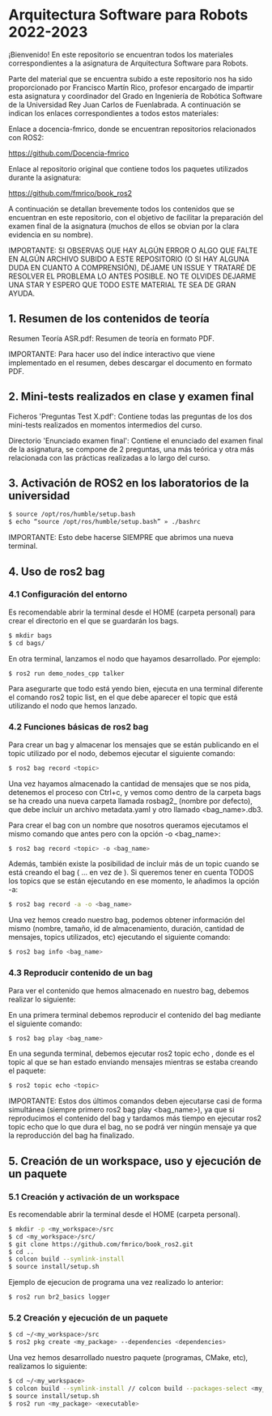 # Arquitectura Software para Robots 2022-2023

¡Bienvenido! En este repositorio se encuentran todos los materiales correspondientes a la asignatura de Arquitectura Software para Robots.

Parte del material que se encuentra subido a este repositorio nos ha sido proporcionado por Francisco Martín Rico, profesor encargado de impartir esta asignatura y coordinador del Grado en Ingeniería de Robótica Software de la Universidad Rey Juan Carlos de Fuenlabrada. A continuación se indican los enlaces correspondientes a todos estos materiales:

Enlace a docencia-fmrico, donde se encuentran repositorios relacionados con ROS2:

https://github.com/Docencia-fmrico

Enlace al repositorio original que contiene todos los paquetes utilizados durante la asignatura:

https://github.com/fmrico/book_ros2

A continuación se detallan brevemente todos los contenidos que se encuentran en este repositorio, con el objetivo de facilitar la preparación del examen final de la asignatura (muchos de ellos se obvian por la clara evidencia en su nombre).

IMPORTANTE: SI OBSERVAS QUE HAY ALGÚN ERROR O ALGO QUE FALTE EN ALGÚN ARCHIVO SUBIDO A ESTE REPOSITORIO (O SI HAY ALGUNA DUDA EN CUANTO A COMPRENSIÓN), DÉJAME UN ISSUE Y TRATARÉ DE RESOLVER EL PROBLEMA LO ANTES POSIBLE. NO TE OLVIDES DEJARME UNA STAR Y ESPERO QUE TODO ESTE MATERIAL TE SEA DE GRAN AYUDA.

## 1. Resumen de los contenidos de teoría

Resumen Teoría ASR.pdf: Resumen de teoría en formato PDF.

IMPORTANTE: Para hacer uso del índice interactivo que viene implementado en el resumen, debes descargar el documento en formato PDF.

## 2. Mini-tests realizados en clase y examen final

Ficheros 'Preguntas Test X.pdf': Contiene todas las preguntas de los dos mini-tests realizados en momentos intermedios del curso.

Directorio 'Enunciado examen final': Contiene el enunciado del examen final de la asignatura, se compone de 2 preguntas, una más teórica y otra más relacionada con las prácticas realizadas a lo largo del curso.

## 3. Activación de ROS2 en los laboratorios de la universidad

```sh
$ source /opt/ros/humble/setup.bash
$ echo “source /opt/ros/humble/setup.bash” » ./bashrc
```

IMPORTANTE: Esto debe hacerse SIEMPRE que abrimos una nueva terminal.

## 4. Uso de ros2 bag

### 4.1 Configuración del entorno

Es recomendable abrir la terminal desde el HOME (carpeta personal) para crear el directorio en el que se guardarán los bags.

```sh
$ mkdir bags
$ cd bags/
```

En otra terminal, lanzamos el nodo que hayamos desarrollado. Por ejemplo:

```sh
$ ros2 run demo_nodes_cpp talker
```

Para asegurarte que todo está yendo bien, ejecuta en una terminal diferente el comando ros2 topic list, en el que debe aparecer el topic que está utilizando el nodo que hemos lanzado.

### 4.2 Funciones básicas de ros2 bag

Para crear un bag y almacenar los mensajes que se están publicando en el topic utilizado por el nodo, debemos ejecutar el siguiente comando:

```sh
$ ros2 bag record <topic>
```

Una vez hayamos almacenado la cantidad de mensajes que se nos pida, detenemos el proceso con Ctrl+c, y vemos como dentro de la carpeta bags se ha creado una nueva carpeta llamada rosbag2_<fecha> (nombre por defecto), que debe incluir un archivo metadata.yaml y otro llamado <bag_name>.db3.

Para crear el bag con un nombre que nosotros queramos ejecutamos el mismo comando que antes pero con la opción -o <bag_name>:

```sh
$ ros2 bag record <topic> -o <bag_name>
```

Además, también existe la posibilidad de incluir más de un topic cuando se está creando el bag (<topic1> ... <topicN> en vez de <topic>). Si queremos tener en cuenta TODOS los topics que se están ejecutando en ese momento, le añadimos la opción -a:

```sh
$ ros2 bag record -a -o <bag_name>
```

Una vez hemos creado nuestro bag, podemos obtener información del mismo (nombre, tamaño, id de almacenamiento, duración, cantidad de mensajes, topics utilizados, etc) ejecutando el siguiente comando:

```sh
$ ros2 bag info <bag_name>
```

### 4.3 Reproducir contenido de un bag 

Para ver el contenido que hemos almacenado en nuestro bag, debemos realizar lo siguiente:

En una primera terminal debemos reproducir el contenido del bag mediante el siguiente comando:

```sh
$ ros2 bag play <bag_name>
```

En una segunda terminal, debemos ejecutar ros2 topic echo <topic>, donde <topic> es el topic al que se han estado enviando mensajes mientras se estaba creando el paquete:

```sh
$ ros2 topic echo <topic>
```

IMPORTANTE: Estos dos últimos comandos deben ejecutarse casi de forma simultánea (siempre primero ros2 bag play <bag_name>), ya que si reproducimos el contenido del bag y tardamos más tiempo en ejecutar ros2 topic echo <topic> que lo que dura el bag, no se podrá ver ningún mensaje ya que la reproducción del bag ha finalizado.

## 5. Creación de un workspace, uso y ejecución de un paquete

### 5.1 Creación y activación de un workspace

Es recomendable abrir la terminal desde el HOME (carpeta personal).

```sh
$ mkdir -p <my_workspace>/src
$ cd <my_workspace>/src/
$ git clone https://github.com/fmrico/book_ros2.git
$ cd ..
$ colcon build --symlink-install
$ source install/setup.sh
```
Ejemplo de ejecucion de programa una vez realizado lo anterior:

```sh
$ ros2 run br2_basics logger
```

### 5.2 Creación y ejecución de un paquete

```sh
$ cd ~/<my_workspace>/src
$ ros2 pkg create <my_package> --dependencies <dependencies>
```

Una vez hemos desarrollado nuestro paquete (programas, CMake, etc), realizamos lo siguiente:

```sh
$ cd ~/<my_workspace>
$ colcon build --symlink-install // colcon build --packages-select <my_package>
$ source install/setup.sh
$ ros2 run <my_package> <executable>
```
